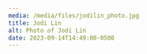 ```yaml
---
media: /media/files/jodilin_photo.jpg
title: Jodi Lin
alt: Photo of Jodi Lin
date: 2023-09-14T14:49:00-0500
---
```


